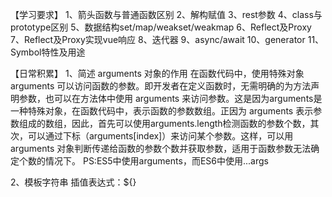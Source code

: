 【学习要求】
 1、箭头函数与普通函数区别
 2、解构赋值
 3、rest参数
 4、class与prototype区别
 5、数据结构set/map/weakset/weakmap
 6、Reflect及Proxy
 7、Reflect及Proxy实现vue响应
 8、迭代器
 9、async/await
 10、generator
 11、Symbol特性及用途







 

 【日常积累】
 1、简述 arguments 对象的作用
 在函数代码中，使用特殊对象 arguments 可以访问函数的参数。即开发者在定义函数时，无需明确的为方法声明参数，也可以在方法体中使用 arguments 来访问参数。这是因为arguments是一种特殊对象，在函数代码中，表示函数的参数数组。正因为 arguments 表示参数组成的数组，因此，首先可以使用arguments.length检测函数的参数个数，其次，可以通过下标（arguments[index]）来访问某个参数。这样，可以用 arguments 对象判断传递给函数的参数个数并获取参数，适用于函数参数无法确定个数的情况下。
 PS:ES5中使用arguments，而ES6中使用...args

2、模板字符串
插值表达式：${}